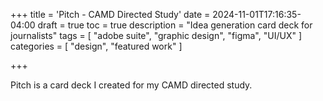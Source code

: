 +++
title = 'Pitch - CAMD Directed Study'
date = 2024-11-01T17:16:35-04:00
draft = true
toc = true
description = "Idea generation card deck for journalists"
tags = [
    "adobe suite",
    "graphic design",
    "figma",
    "UI/UX"
]
categories = [
    "design",
    "featured work"
]

+++

Pitch is a card deck I created for my CAMD directed study. 